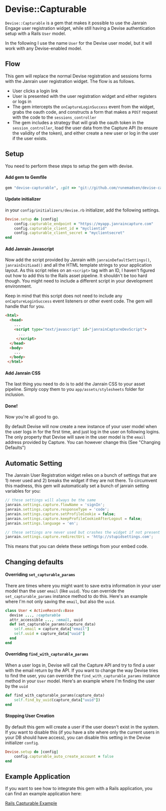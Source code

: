 # Devise::Capturable

`Devise::Capturable` is a gem that makes it possible to use the Janrain Engage user registration widget, while still having a Devise authentication setup with a Rails `User` model.

In the following I use the name `User` for the Devise user model, but it will work with any Devise-enabled model.

## Flow

This gem will replace the normal Devise registration and sessions forms with the Janrain user registration widget. The flow is as follows.

* User clicks a login link
* User is presented with the user registration widget and either registers or logs in
* The gem intercepts the `onCaptureLoginSuccess` event from the widget, grabs the oauth code, and constructs a form that makes a `POST` request with the code to the `sessions_controller`
* The gem includes a strategy that will grab the oauth token in the `session_controller`, load the user data from the Capture API (to ensure the validity of the token), and either create a new user or log in the user if the user exists.

## Setup

You need to perform these steps to setup the gem with devise.

#### Add gem to Gemfile

```ruby
gem "devise-capturable", :git => "git://github.com/runemadsen/devise-capturable.git"
```

#### Update initializer

in your `config/initializers/devise.rb` initializer, add the following settings.

```ruby
Devise.setup do |config|
	config.capturable_endpoint = "https://myapp.janraincapture.com"  
	config.capturable_client_id = "myclientid"
	config.capturable_client_secret = "myclientsecret"
end
```

#### Add Janrain Javascript

Now add the script provided by Janrain with `janrainDefaultSettings()`, `janrainInitLoad()` and all the HTML template strings to your application layout. As this script relies on an `<script>` tag with an ID, I haven't figured out how to add this to the Rails asset pipeline. It shouldn't be too hard though. You might need to include a different script in your development environment.

Keep in mind that this script does not need to include any `onCaptureLoginSuccess` event listeners or other event code. The gem will handle that for you.

```html
<html>
  <head>
  	...
    <script type="text/javascript" id="janrainCaptureDevScript">
      ...
     </script>
  </head>
  <body>
  	...
  </body>
 </html>
```

#### Add Janrain CSS

The last thing you need to do is to add the Janrain CSS to your asset pipeline. Simply copy them to you `app/assets/stylesheets` folder for inclusion.

#### Done!

Now you're all good to go. 

By default Devise will now create a new instance of your user model when the user logs in for the first time, and just log in the user on following logins. The only property that Devise will save in the user model is the `email` address provided by Capture. You can however change this (See "Changing Defaults")

## Automatic Setting

The Janrain User Registration widget relies on a bunch of settings that are 1) never used and 2) breaks the widget if they are not there. To circumvent this madness, this gem will automatically set a bunch of janrain setting variables for you:

```javascript
// these settings will always be the same
janrain.settings.capture.flowName = 'signIn';
janrain.settings.capture.responseType = 'code';
janrain.settings.capture.setProfileCookie = false;
janrain.settings.capture.keepProfileCookieAfterLogout = false;
janrain.settings.language = 'en';

// these settings are never used but crashes the widget if not present
janrain.settings.capture.redirectUri = 'http://stupidsettings.com';
```

This means that you can delete these settings from your embed code.

## Changing defaults


#### Overriding `set_capturable_params`

There are times where you might want to save extra information in your user model than the user `email` (like `uuid`). You can override the `set_capturable_params` instance method to do this. Here's an example where I'm not only saving the `email`, but also the `uuid`.

```ruby
class User < ActiveRecord::Base
  devise ..., :capturable
  attr_accessible ..., :email, uuid
  def set_capturable_params(capture_data)
  	self.email = capture_data["email"]
  	self.uuid = capture_data["uuid"]
  end
end
```

#### Overriding `find_with_capturable_params`

When a user logs in, Devise will call the Capture API and try to find a user with the email return by the API. If you want to change the way Devise tries to find the user, you can override the `find_with_capturable_params` instance method in your `User` model. Here's an example where I'm finding the user by the `uuid`

```ruby
def find_with_capturable_params(capture_data)
	self.find_by_uuid(capture_data["uuid"])
end
```

#### Stopping User Creation

By default this gem will create a user if the user doesn't exist in the system. If you want to disable this (if you have a site where only the current users in your DB should have access), you can disable this setting in the Devise initializer `config`.

```ruby
Devise.setup do |config|
	config.capturable_auto_create_account = false
end
```

## Example Application

If you want to see how to integrate this gem with a Rails application, you can find an example application here:

[Rails Capturable Example](https://github.com/runemadsen/capture_example)

